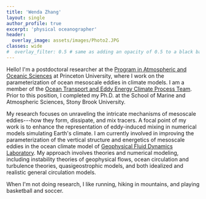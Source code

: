 ```yaml
---
title: 'Wenda Zhang'
layout: single
author_profile: true
excerpt: 'physical oceanographer'
header:
  overlay_image: assets/images/Photo2.JPG
classes: wide
#  overlay_filter: 0.5 # same as adding an opacity of 0.5 to a black background
---
```



Hello! I'm a postdoctoral researcher at the [Program in Atmospheric and Oceanic Sciences](https://aos.princeton.edu/) at Princeton University,
where I work on the parameterization of ocean mesoscale eddies in climate models. I am a member of the [Ocean Transport and Eddy Energy Climate Process Team](https://ocean-eddy-cpt.github.io/). 
Prior to this position, I completed my Ph.D. at the School of Marine and 
Atmospheric Sciences, Stony Brook University.

My research focuses on unraveling the intricate mechanisms of mesoscale eddies---how they form, dissipate, and mix tracers.
A focal point of my work is to enhance the representation of eddy-induced mixing in numerical models simulating Earth's climate. 
I am currently involved in improving the parameterization of the vertical structure and energetics of mesoscale eddies in the ocean climate model of [Geophysical Fluid Dynamics 
Laboratory](https://www.gfdl.noaa.gov/). 
My approach involves theories and numerical modeling, including instability theories of geophysical flows, ocean circulation and turbulence theories, quasigeostrophic models, 
and both idealized and realistic general circulation models.

When I'm not doing research, I like running, hiking in mountains, and playing basketball and soccer.


